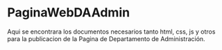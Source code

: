 # PaginaWebDAAdmin
Aqui se encontrara los documentos necesarios tanto html, css, js y otros para la publicacion  de la Pagina de Departamento de Administración.
